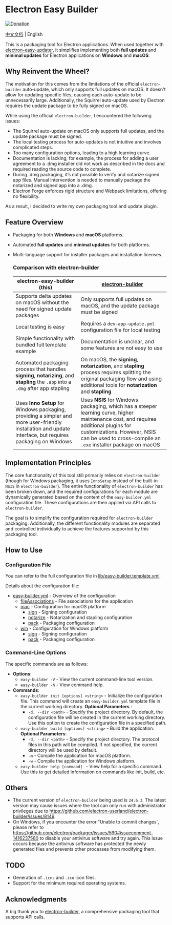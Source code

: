 # Electron Easy Builder

[![Donation](https://img.shields.io/static/v1?label=Donation&message=❤️&style=social)](https://ko-fi.com/V7V7141EHB)

[中文文档](README_CN.md) | English

This is a packaging tool for Electron applications. When used together with [electron-easy-updater](https://github.com/featherJ/electron-easy-updater), it simplifies implementing both **full updates** and **minimal updates** for Electron applications on **Windows** and **macOS**.


## Why Reinvent the Wheel?
The motivation for this comes from the limitations of the official `electron-builder` auto-update, which only supports full updates on macOS. It doesn't allow for updating specific files, causing each auto-update to be unnecessarily large. Additionally, the Squirrel auto-update used by Electron requires the update package to be fully signed on macOS.

While using the official `electron-builder`, I encountered the following issues:
* The Squirrel auto-update on macOS only supports full updates, and the update package must be signed.
* The local testing process for auto-updates is not intuitive and involves complicated steps.
* Too many configuration options, leading to a high learning curve.
* Documentation is lacking; for example, the process for adding a user agreement to a .dmg installer did not work as described in the docs and required reading the source code to complete.
* During .dmg packaging, it’s not possible to verify and notarize signed app files. Manual intervention is needed to manually package the notarized and signed app into a .dmg.
* Electron Forge enforces rigid structure and Webpack limitations, offering no flexibility.

As a result, I decided to write my own packaging tool and update plugin.


## Feature Overview
* Packaging for both **Windows** and **macOS** platforms.
* Automated **full updates** and **minimal updates** for both platforms.
* Multi-language support for installer packages and installation licenses.

	### Comparison with electron-builder
	| electron-easy-builder (this) | [electron-builder](https://www.electron.build/index.html) | 
	|----------|----------|
	| Supports delta updates on macOS without the need for signed update packages | Only supports full updates on macOS, and the update package must be signed |
	| Local testing is easy | Requires a `dev-app-update.yml` configuration file for local testing |
	| Simple functionality with bundled full template example | Documentation is unclear, and some features are not easy to use |
	| Automated packaging process that handles **signing**, **notarizing**, and **stapling** the `.app` into a `.dmg` after app stapling | On macOS, the **signing**, **notarization**, and **stapling** process requires splitting the original packaging flow and using additional tools for **notarization** and **stapling** |
	| Uses **Inno Setup** for Windows packaging, providing a simpler and more user-friendly installation and update interface, but requires packaging on Windows | Uses **NSIS** for Windows packaging, which has a steeper learning curve, higher maintenance cost, and requires additional plugins for customizations. However, NSIS can be used to cross-compile an `.exe` installer package on macOS |

## Implementation Principles
The core functionality of this tool still primarily relies on `electron-builder` (though for Windows packaging, it uses `InnoSetup` instead of the built-in `NSIS` in `electron-builder`). The entire functionality of `electron-builder` has been broken down, and the required configurations for each module are dynamically generated based on the content of the `easy-builder.yml` configuration file. These configurations are then applied via API calls to `electron-builder`.

The goal is to simplify the configuration required for `electron-builder` packaging. Additionally, the different functionality modules are separated and controlled individually to achieve the features supported by this packaging tool.

## How to Use
### Configuration File
You can refer to the full configuration file in [lib/easy-builder.template.yml](lib/easy-builder.template.yml).

Details about the configuration file:
* [easy-builder.yml](docs/en/base.md) - Overview of the configuration
	* [fileAssociations](docs/en/fileAssociation.md) - File associations for the application
	* [mac](docs/en/mac/base.md) - Configuration for macOS platform
		* [sign](docs/en/mac/sign.md) - Signing configuration
		* [notarize](docs/en/mac/notarize.md) - Notarization and stapling configuration
		* [pack](docs/en/mac/pack.md) - Packaging configuration
	* [win](docs/en/win/base.md) - Configuration for Windows platform
		* [sign](docs/en/win/sign.md) - Signing configuration
		* [pack](docs/en/win/pack.md) - Packaging configuration

### Command-Line Options
The specific commands are as follows:

* **Options**:
    * `easy-builder -V` - View the current command-line tool version.
    * `easy-builder -h` - View command help.
* **Commands**:
	* `easy-builder init [options] <string>` - Initialize the configuration file. This command will create an `easy-builder.yml` template file in the current working directory.
	**Optional Parameters** :
		* `-d, --dir <path>` - Specify the project directory. By default, the configuration file will be created in the current working directory. Use this option to create the configuration file in a specified path.
	* `easy-builder build [options] <string>` - Build the application.
	**Optional Parameters**:
		* `-d, --dir <path>` - Specify the project directory. The protocol files in this path will be compiled. If not specified, the current directory will be used by default.
		* `-m` - Compile the application for macOS platform.
		* `-w` - Compile the application for Windows platform.
    * `easy-builder help [command] ` - View help for a specific command. Use this to get detailed information on commands like init, build, etc.

## Others
* The current version of `electron-builder` being used is `24.6.3`. The latest version may cause issues where the tool can only run with administrator privileges due to https://github.com/electron-userland/electron-builder/issues/8149.
* On Windows, if you encounter the error "Unable to commit changes`, please refer to https://github.com/electron/packager/issues/590#issuecomment-1416237580 to disable your antivirus software and try again. This issue occurs because the antivirus software has protected the newly generated files and prevents other processes from modifying them.

## TODO
* Generation of `.icns` and `.ico` icon files.
* Support for the minimum required operating systems.

## Acknowledgments
A big thank you to [electron-builder](https://www.electron.build/index.html), a comprehensive packaging tool that supports API calls.

